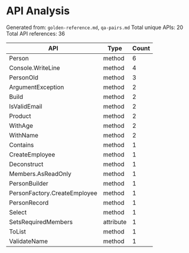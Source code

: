 # API Analysis

Generated from: `golden-reference.md`, `qa-pairs.md`
Total unique APIs: 20
Total API references: 36

| API | Type | Count |
|-----|------|-------|
| Person | method | 6 |
| Console.WriteLine | method | 4 |
| PersonOld | method | 3 |
| ArgumentException | method | 2 |
| Build | method | 2 |
| IsValidEmail | method | 2 |
| Product | method | 2 |
| WithAge | method | 2 |
| WithName | method | 2 |
| Contains | method | 1 |
| CreateEmployee | method | 1 |
| Deconstruct | method | 1 |
| Members.AsReadOnly | method | 1 |
| PersonBuilder | method | 1 |
| PersonFactory.CreateEmployee | method | 1 |
| PersonRecord | method | 1 |
| Select | method | 1 |
| SetsRequiredMembers | attribute | 1 |
| ToList | method | 1 |
| ValidateName | method | 1 |
